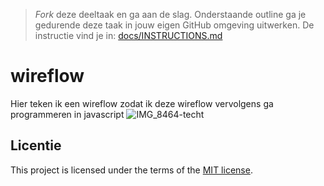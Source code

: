 > _Fork_ deze deeltaak en ga aan de slag. 
Onderstaande outline ga je gedurende deze taak in jouw eigen GitHub omgeving uitwerken. 
De instructie vind je in: [docs/INSTRUCTIONS.md](docs/INSTRUCTIONS.md)
>
> 

# wireflow
Hier teken ik een wireflow zodat ik deze wireflow vervolgens ga programmeren in javascript
![IMG_8464-techt](https://github.com/yujing-student/fix-the-flow-wireflow/assets/100352887/ba601ff2-d5db-4186-b522-aae8fcc89b38)


## Licentie

This project is licensed under the terms of the [MIT license](./LICENSE).
